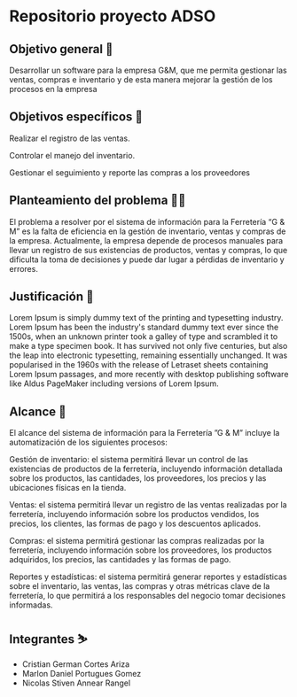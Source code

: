 # Repositorio proyecto ADSO

## Objetivo general 🎯
Desarrollar un software para la empresa G&M, que me permita gestionar las ventas, compras e inventario y de esta manera mejorar la gestión de los procesos en la empresa

## Objetivos específicos 🎯
Realizar el registro de las ventas.

Controlar el manejo del inventario.

Gestionar el seguimiento y reporte las compras a los proveedores


## Planteamiento del problema 😵‍💫
El problema a resolver por el sistema de información para la Ferretería “G & M” es la falta de eficiencia en la gestión de inventario, ventas y compras de la empresa. Actualmente, la empresa depende de procesos manuales para llevar un registro de sus existencias de productos, ventas y compras, lo que dificulta la toma de decisiones y puede dar lugar a pérdidas de inventario y errores.



## Justificación 📃
Lorem Ipsum is simply dummy text of the printing and typesetting industry. Lorem Ipsum has been the industry's standard dummy text ever since the 1500s, when an unknown printer took a galley of type and scrambled it to make a type specimen book. It has survived not only five centuries, but also the leap into electronic typesetting, remaining essentially unchanged. It was popularised in the 1960s with the release of Letraset sheets containing Lorem Ipsum passages, and more recently with desktop publishing software like Aldus PageMaker including versions of Lorem Ipsum.

## Alcance 🚀
El alcance del sistema de información para la Ferretería ”G & M” incluye la automatización de los siguientes procesos:

Gestión de inventario: el sistema permitirá llevar un control de las existencias de productos de la ferretería, incluyendo información detallada sobre los productos, las cantidades, los proveedores, los precios y las ubicaciones físicas en la tienda.

Ventas: el sistema permitirá llevar un registro de las ventas realizadas por la ferretería, incluyendo información sobre los productos vendidos, los precios, los clientes, las formas de pago y los descuentos aplicados.

Compras: el sistema permitirá gestionar las compras realizadas por la ferretería, incluyendo información sobre los proveedores, los productos adquiridos, los precios, las cantidades y las formas de pago.

Reportes y estadísticas: el sistema permitirá generar reportes y estadísticas sobre el inventario, las ventas, las compras y otras métricas clave de la ferretería, lo que permitirá a los responsables del negocio tomar decisiones informadas.


## Integrantes ⛷️
- Cristian German Cortes Ariza
- Marlon Daniel Portugues Gomez
- Nicolas Stiven Annear Rangel

